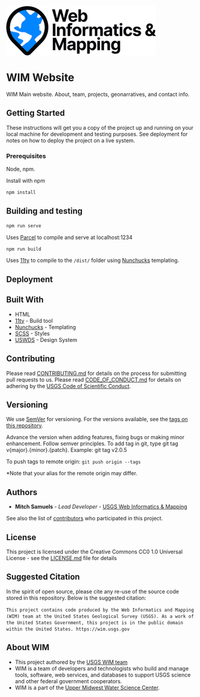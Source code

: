 ![WIM](wimlogo.png)


# WIM Website

WIM Main website. About, team, projects, geonarratives, and contact info. 

## Getting Started

These instructions will get you a copy of the project up and running on your local machine for development and testing purposes. See deployment for notes on how to deploy the project on a live system.

### Prerequisites

Node, npm.

Install with npm

```bash
npm install
```

## Building and testing

```bash
npm run serve
```
Uses [Parcel](https://parceljs.org) to compile and serve at localhost:1234

```bash
npm run build
```
Uses [11ty](https://11ty.dev) to compile to the `/dist/` folder using [Nunchucks](https://mozilla.github.io/nunjucks/) templating.

## Deployment


## Built With

* HTML
* [11ty](https://11ty.dev/) - Build tool
* [Nunchucks](https://mozilla.github.io/nunjucks/) - Templating
* [SCSS](https://sass-lang.com/) - Styles
* [USWDS](https://designsystem.digital.gov/) - Design System

## Contributing

Please read [CONTRIBUTING.md]() for details on the process for submitting pull requests to us. Please read [CODE_OF_CONDUCT.md]() for details on adhering by the [USGS Code of Scientific Conduct](https://www2.usgs.gov/fsp/fsp_code_of_scientific_conduct.asp).

## Versioning

We use [SemVer](http://semver.org/) for versioning. For the versions available, see the [tags on this repository](https://github.com/your/project/tags). 

Advance the version when adding features, fixing bugs or making minor enhancement. Follow semver principles. To add tag in git, type git tag v{major}.{minor}.{patch}. Example: git tag v2.0.5

To push tags to remote origin: `git push origin --tags`

*Note that your alias for the remote origin may differ.

## Authors

* **Mitch Samuels**  - *Lead Developer* - [USGS Web Informatics & Mapping](https://wim.usgs.gov/)

See also the list of [contributors](https://github.com/USGS-WIM/WIM-Main-Site/graphs/contributors) who participated in this project.

## License

This project is licensed under the Creative Commons CC0 1.0 Universal License - see the [LICENSE.md](LICENSE.md) file for details

## Suggested Citation
In the spirit of open source, please cite any re-use of the source code stored in this repository. Below is the suggested citation:

`This project contains code produced by the Web Informatics and Mapping (WIM) team at the United States Geological Survey (USGS). As a work of the United States Government, this project is in the public domain within the United States. https://wim.usgs.gov`

## About WIM
* This project authored by the [USGS WIM team](https://wim.usgs.gov)
* WIM is a team of developers and technologists who build and manage tools, software, web services, and databases to support USGS science and other federal government cooperators.
* WIM is a part of the [Upper Midwest Water Science Center](https://www.usgs.gov/centers/wisconsin-water-science-center).
